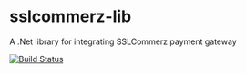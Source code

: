 # sslcommerz-lib
A .Net library for integrating SSLCommerz payment gateway

[![Build Status](https://dev.azure.com/devskilltraining/sslcommerz-lib/_apis/build/status/Dot%20Net%20Build?branchName=dev&jobName=Job)](https://dev.azure.com/devskilltraining/sslcommerz-lib/_build/latest?definitionId=2&branchName=dev)
